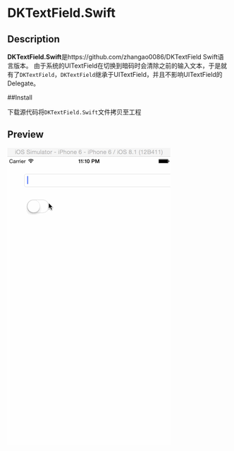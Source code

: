 DKTextField.Swift
===========

## Description

**DKTextField.Swift**是https://github.com/zhangao0086/DKTextField Swift语言版本。
由于系统的UITextField在切换到暗码时会清除之前的输入文本，于是就有了`DKTextField`，`DKTextField`继承于UITextField，并且不影响UITextField的Delegate。


##Install

下载源代码将`DKTextField.Swift`文件拷贝至工程

## Preview
![GIF](./demo.gif)


